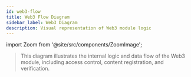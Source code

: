 ```yaml
---
id: web3-flow
title: Web3 Flow Diagram
sidebar_label: Web3 Diagram
description: Visual representation of Web3 module logic
---
```


import Zoom from '@site/src/components/ZoomImage';

<Zoom src="/digram/web3.svg" alt="Web3 Module Flow Diagram" />

> This diagram illustrates the internal logic and data flow of the Web3 module, including access control, content registration, and verification.
